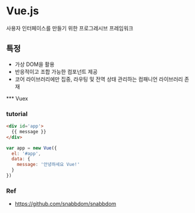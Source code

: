 # Vue.js

사용자 인터페이스를 만들기 위한 프로그레시브 프레임워크

## 특정
* 가상 DOM을 활용
* 반응적이고 조합 가능한 컴포넌트 제공
* 코어 라이브러리에만 집중, 라우팅 및 전역 상태 관리하는 컴패니언 라이브러리 존재


*** Vuex


### tutorial


```html
<div id='app'>
  {{ message }}
</div>
```

```javascript
var app = new Vue({
  el: '#app',
  data: {
    message: '안녕하세요 Vue!'
  }
})
```
### Ref
* https://github.com/snabbdom/snabbdom
